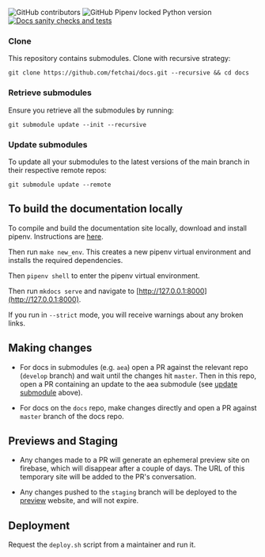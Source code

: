 ![GitHub contributors](https://img.shields.io/github/contributors-anon/fetchai/docs)
![GitHub Pipenv locked Python version](https://img.shields.io/github/pipenv/locked/python-version/fetchai/docs)
<a href="https://github.com/fetchai/docs/workflows/Docs%20sanity%20checks%20and%20tests">
<img alt="Docs sanity checks and tests" src="https://github.com/fetchai/docs/workflows/Docs%20sanity%20checks%20and%20tests/badge.svg?branch=master"></a>

### Clone

This repository contains submodules. Clone with recursive strategy:

    git clone https://github.com/fetchai/docs.git --recursive && cd docs

### Retrieve submodules

Ensure you retrieve all the submodules by running:

    git submodule update --init --recursive

### Update submodules

To update all your submodules to the latest versions of the main branch in their respective remote repos:

    git submodule update --remote

## To build the documentation locally

To compile and build the documentation site locally, download and install pipenv. Instructions are <a href="https://github.com/pypa/pipenv#installation" target=_blank>here</a>.

Then run `make new_env`. This creates a new pipenv virtual environment and installs the required dependencies.

Then `pipenv shell` to enter the pipenv virtual environment.

Then run `mkdocs serve` and navigate to [http://127.0.0.1:8000](http://127.0.0.1:8000).

If you run in `--strict` mode, you will receive warnings about any broken links.

## Making changes

- For docs in submodules (e.g. `aea`) open a PR against the relevant repo (`develop` branch) and wait until the changes hit `master`. Then in this repo, open a PR containing an update to the aea submodule (see [update submodule](#update-submodules) above).

- For docs on the `docs` repo, make changes directly and open a PR against `master` branch of the docs repo.

## Previews and Staging

- Any changes made to a PR will generate an ephemeral preview site on firebase, which will disappear after a couple of days.
The URL of this temporary site will be added to the PR's conversation.

- Any changes pushed to the `staging` branch will be deployed to the [preview](https://fetch-docs-preview.web.app/) website, and will not expire.

## Deployment

Request the `deploy.sh` script from a maintainer and run it.
